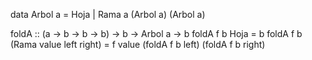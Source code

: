data Arbol a = Hoja | Rama a (Arbol a) (Arbol a)

foldA :: (a -> b -> b -> b) -> b -> Arbol a -> b
foldA f b Hoja = b
foldA f b (Rama value left right) = f value (foldA f b left) (foldA f b right)
